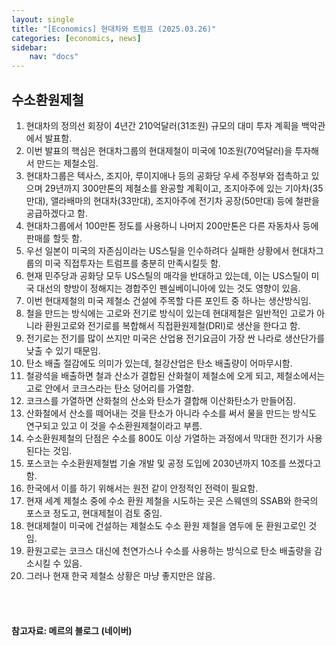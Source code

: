 ```yaml
---
layout: single
title: "[Economics] 현대차와 트럼프 (2025.03.26)"
categories: [economics, news]
sidebar:
    nav: "docs"
---
```


## 수소환원제철
1. 현대차의 정의선 회장이 4년간 210억달러(31조원) 규모의 대미 투자 계획을 백악관에서 발표함.
1. 이번 발표의 핵심은 현대차그룹의 현대제철이 미국에 10조원(70억달러)을 투자해서 만드는 제철소임.
1. 현대차그룹은 텍사스, 조지아, 루이지애나 등의 공화당 우세 주정부와 접촉하고 있으며 29년까지 300만톤의 제철소를 완공할 계획이고, 조지아주에 있는 기아차(35만대), 앨라배마의 현대차(33만대), 조지아주에 전기차 공장(50만대) 등에 철판을 공급하겠다고 함.
1. 현대차그룹에서 100만톤 정도를 사용하니 나머지 200만톤은 다른 자동차사 등에 판매를 할듯 함.
1. 우선 일본이 미국의 자존심이라는 US스틸을 인수하려다 실패한 상황에서 현대차그룹의 미국 직접투자는 트럼프를 충분히 만족시킬듯 함.
1. 현재 민주당과 공화당 모두 US스틸의 매각을 반대하고 있는데, 이는 US스틸이 미국 대선의 향방이 정해지는 경합주인 펜실베이니아에 있는 것도 영향이 있음.
1. 이번 현대제철의 미국 제철소 건설에 주목할 다른 포인트 중 하나는 생산방식임.
1. 철을 만드는 방식에는 고로와 전기로 방식이 있는데 현대제철은 일반적인 고로가 아니라 환원고로와 전기로를 복합해서 직접환원제철(DRI)로 생산을 한다고 함.
1. 전기로는 전기를 많이 쓰지만 미국은 산업용 전기요금이 가장 싼 나라로 생산단가를 낮출 수 있기 때문임.
1. 탄소 배출 절감에도 의미가 있는데, 철강산업은 탄소 배출량이 어마무시함.
1. 철광석을 배출하면 철과 산소가 결합된 산화철이 제철소에 오게 되고, 제철소에서는 고로 안에서 코크스라는 탄소 덩어리를 가열함.
1. 코크스를 가열하면 산화철의 산소와 탄소가 결합해 이산화탄소가 만들어짐.
1. 산화철에서 산소를 떼어내는 것을 탄소가 아니라 수소를 써서 물을 만드는 방식도 연구되고 있고 이 것을 수소환원제철이라고 부름.
1. 수소환원제철의 단점은 수소를 800도 이상 가열하는 과정에서 막대한 전기가 사용된다는 것임.
1. 포스코는 수소환원제철법 기술 개발 및 공정 도입에 2030년까지 10조를 쓰겠다고 함.
1. 한국에서 이를 하기 위해서는 원전 같이 안정적인 전력이 필요함.
1. 현재 세계 제철소 중에 수소 환원 제철을 시도하는 곳은 스웨덴의 SSAB와 한국의 포스코 정도고, 현대제철이 검토 중임.
1. 현대제철이 미국에 건설하는 제철소도 수소 환원 제철을 염두에 둔 환원고로인 것임.
1. 환원고로는 코크스 대신에 천연가스나 수소를 사용하는 방식으로 탄소 배출량을 감소시킬 수 있음.
1. 그러나 현재 한국 제철소 상황은 마냥 좋지만은 않음.



<br/>
<br/>

#### 참고자료: 메르의 블로그 (네이버) 
